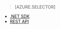 > [AZURE.SELECTOR]
- [.NET SDK](/documentation/articles/media-services-dotnet-get-started/)
- [REST API](/documentation/articles/media-services-rest-get-started/)
